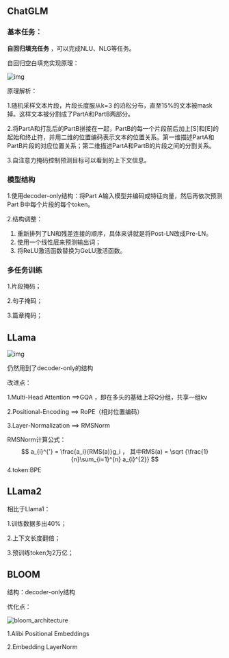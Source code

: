 ##  ChatGLM

### 基本任务：

**自回归填充任务** ，可以完成NLU、NLG等任务。

自回归空白填充实现原理：

![img](https://pic4.zhimg.com/80/v2-46a1ed6d2f7a83d399f818503383010f_720w.webp)



原理解析：

1.随机采样文本片段，片段长度服从k=3 的泊松分布，直至15%的文本被mask掉。这样文本被分割成了PartA和PartB两部分。

2.将PartA和打乱后的PartB拼接在一起，PartB的每一个片段前后加上[S]和[E]的起始和终止符，并用二维的位置编码表示文本的位置关系。第一维描述PartA和PartB片段的对应位置关系；第二维描述PartA和PartB的片段之间的分割关系。

3.自注意力掩码控制预测目标可以看到的上下文信息。

### 模型结构

1.使用decoder-only结构：将Part A输入模型并编码成特征向量，然后再依次预测Part B中每个片段的每个token。

2.结构调整：

1. 重新排列了LN和残差连接的顺序，具体来讲就是将Post-LN改成Pre-LN。
2. 使用一个线性层来预测输出词；
3. 将ReLU激活函数替换为GeLU激活函数。

### 多任务训练

1.片段掩码；

2.句子掩码；

3.篇章掩码；

## LLama



![img](https://pic1.zhimg.com/v2-f9377c234f02c6bff3c4d1a065f1c248_r.jpg)

仍然用到了decoder-only的结构

改进点：

1.Multi-Head Attention ==>GQA   ，即在多头的基础上将Q分组，共享一组kv

2.Positional-Encoding ==> RoPE（相对位置编码）

3.Layer-Normalization ==> RMSNorm 

RMSNorm计算公式：
$$
a_{i}^{'} = \frac{a_i}{RMS(a)}g_i ， 其中RMS(a) = \sqrt {\frac{1}{n}\sum_{i=1}^{n} a_{i}^{2}}
$$
4.token:BPE

## LLama2

相比于Llama1：

1.训练数据多出40%；

2.上下文长度翻倍；

3.预训练token为2万亿；



## BLOOM

结构：decoder-only结构

优化点：

![bloom_architecture](https://p3-juejin.byteimg.com/tos-cn-i-k3u1fbpfcp/b48ae4e011bd4250ab56f5fb29120ea6~tplv-k3u1fbpfcp-zoom-in-crop-mark:1512:0:0:0.awebp)

1.Alibi Positional Embeddings

2.Embedding LayerNorm
